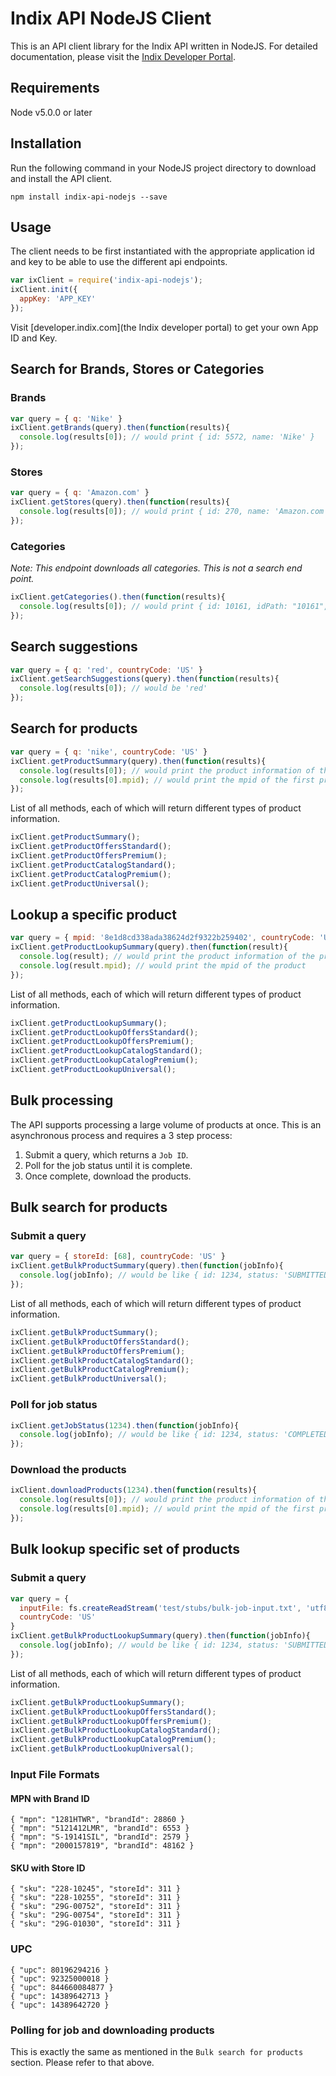 # Indix API NodeJS Client
This is an API client library for the Indix API written in NodeJS. For detailed documentation, please visit the [Indix Developer Portal](https://developer.indix.com/).

## Requirements
Node v5.0.0 or later

## Installation
Run the following command in your NodeJS project directory to download and install the API client.
```
npm install indix-api-nodejs --save
```

## Usage
The client needs to be first instantiated with the appropriate application id and key to be able to use the different api endpoints.
```js
var ixClient = require('indix-api-nodejs');
ixClient.init({
  appKey: 'APP_KEY'
});
```
Visit [developer.indix.com](the Indix developer portal) to get your own App ID and Key.

## Search for Brands, Stores or Categories
### Brands
```js
var query = { q: 'Nike' }
ixClient.getBrands(query).then(function(results){
  console.log(results[0]); // would print { id: 5572, name: 'Nike' }
});
```
### Stores
```js
var query = { q: 'Amazon.com' }
ixClient.getStores(query).then(function(results){
  console.log(results[0]); // would print { id: 270, name: 'Amazon.com Marketplace', countryCode: 'US' }
});
```
### Categories
*Note: This endpoint downloads all categories. This is not a search end point.*
```js
ixClient.getCategories().then(function(results){
  console.log(results[0]); // would print { id: 10161, idPath: "10161", name: 'Computers & Accessories', namePath: 'Computers & Accessories' }
});
```

## Search suggestions
```js
var query = { q: 'red', countryCode: 'US' }
ixClient.getSearchSuggestions(query).then(function(results){
  console.log(results[0]); // would be 'red'
});
```

## Search for products
```js
var query = { q: 'nike', countryCode: 'US' }
ixClient.getProductSummary(query).then(function(results){
  console.log(results[0]); // would print the product information of the first product
  console.log(results[0].mpid); // would print the mpid of the first product
});
```
List of all methods, each of which will return different types of product information.
```js
ixClient.getProductSummary();
ixClient.getProductOffersStandard();
ixClient.getProductOffersPremium();
ixClient.getProductCatalogStandard();
ixClient.getProductCatalogPremium();
ixClient.getProductUniversal();
```

## Lookup a specific product
```js
var query = { mpid: '8e1d8cd338ada38624d2f9322b259402', countryCode: 'US' }
ixClient.getProductLookupSummary(query).then(function(result){
  console.log(result); // would print the product information of the product
  console.log(result.mpid); // would print the mpid of the product
});
```
List of all methods, each of which will return different types of product information.
```js
ixClient.getProductLookupSummary();
ixClient.getProductLookupOffersStandard();
ixClient.getProductLookupOffersPremium();
ixClient.getProductLookupCatalogStandard();
ixClient.getProductLookupCatalogPremium();
ixClient.getProductLookupUniversal();
```

## Bulk processing
The API supports processing a large volume of products at once. This is an asynchronous process and requires a 3 step process:

1. Submit a query, which returns a `Job ID`.
2. Poll for the job status until it is complete.
3. Once complete, download the products.

## Bulk search for products
### Submit a query
```js
var query = { storeId: [68], countryCode: 'US' }
ixClient.getBulkProductSummary(query).then(function(jobInfo){
  console.log(jobInfo); // would be like { id: 1234, status: 'SUBMITTED' }
});
```

List of all methods, each of which will return different types of product information.
```js
ixClient.getBulkProductSummary();
ixClient.getBulkProductOffersStandard();
ixClient.getBulkProductOffersPremium();
ixClient.getBulkProductCatalogStandard();
ixClient.getBulkProductCatalogPremium();
ixClient.getBulkProductUniversal();
```

### Poll for job status
```js
ixClient.getJobStatus(1234).then(function(jobInfo){
  console.log(jobInfo); // would be like { id: 1234, status: 'COMPLETED', count: 10000 }
});
```

### Download the products
```js
ixClient.downloadProducts(1234).then(function(results){
  console.log(results[0]); // would print the product information of the first product
  console.log(results[0].mpid); // would print the mpid of the first product
});
```

## Bulk lookup specific set of products
### Submit a query
```js
var query = {
  inputFile: fs.createReadStream('test/stubs/bulk-job-input.txt', 'utf8'), // Refer to examples below for format
  countryCode: 'US'
}
ixClient.getBulkProductLookupSummary(query).then(function(jobInfo){
  console.log(jobInfo); // would be like { id: 1234, status: 'SUBMITTED' }
});
```

List of all methods, each of which will return different types of product information.
```js
ixClient.getBulkProductLookupSummary();
ixClient.getBulkProductLookupOffersStandard();
ixClient.getBulkProductLookupOffersPremium();
ixClient.getBulkProductLookupCatalogStandard();
ixClient.getBulkProductLookupCatalogPremium();
ixClient.getBulkProductLookupUniversal();
```

### Input File Formats
#### MPN with Brand ID
```
{ "mpn": "1281HTWR", "brandId": 28860 }
{ "mpn": "5121412LMR", "brandId": 6553 }
{ "mpn": "S-19141SIL", "brandId": 2579 }
{ "mpn": "2000157819", "brandId": 48162 }
```

#### SKU with Store ID
```
{ "sku": "228-10245", "storeId": 311 }
{ "sku": "228-10255", "storeId": 311 }
{ "sku": "29G-00752", "storeId": 311 }
{ "sku": "29G-00754", "storeId": 311 }
{ "sku": "29G-01030", "storeId": 311 }
```

### UPC
```
{ "upc": 80196294216 }
{ "upc": 92325000018 }
{ "upc": 844660084877 }
{ "upc": 14389642713 }
{ "upc": 14389642720 }
```

### Polling for job and downloading products
This is exactly the same as mentioned in the `Bulk search for products` section. Please refer to that above.
